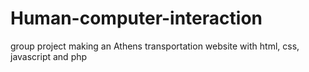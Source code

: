 # Human-computer-interaction
group project making an Athens transportation website with html, css, javascript and php
